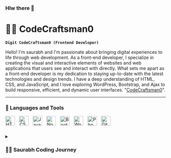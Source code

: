 ### Hlw there 👋

<!--
**CodeCraftsman0/CodeCraftsman0** is a ✨ _special_ ✨ repository because its `README.md` (this file) appears on your GitHub profile.

Here are some ideas to get you started:

- 🔭 I’m currently working on ...
- 🌱 I’m currently learning ...
- 👯 I’m looking to collaborate on ...
- 🤔 I’m looking for help with ...
- 💬 Ask me about ...
- 📫 How to reach me: ...
- 😄 Pronouns: ...
- ⚡ Fun fact: ...
-->

# 🏄‍♂️ CodeCraftsman0

**`Digit CodeCraftsman0 (Frontend Developer)`**

Hello! I'm saurabh and I'm passionate about bringing digital experiences to life through web development. As a front-end developer, I specialize in creating the visual and interactive elements of websites and web applications that users see and interact with directly. What sets me apart as a front-end developer is my dedication to staying up-to-date with the latest technologies and design trends. I have a deep understanding of HTML, CSS, and JavaScript, and I love exploring WordPress, Bootstrap, and Ajax to build responsive, efficient, and dynamic user interfaces. "[CodeCraftsman0][youtube]".

---

### 🧰 Languages and Tools


<img align="left" alt="HTML" width="30px" style="padding-right:10px;" src="https://cdn.jsdelivr.net/gh/devicons/devicon/icons/html5/html5-plain.svg" />
<img align="left" alt="CSS" width="30px" style="padding-right:10px;" src="https://cdn.jsdelivr.net/gh/devicons/devicon/icons/css3/css3-plain.svg" />
<img align="left" alt="JavaScript" width="30px" style="padding-right:10px;" src="https://cdn.jsdelivr.net/gh/devicons/devicon/icons/javascript/javascript-plain.svg" />

<img align="left" alt="NodeJS" width="30px" style="padding-right:10px;" src="https://cdn.jsdelivr.net/gh/devicons/devicon/icons/nodejs/nodejs-original.svg" />


<img align="left" alt="Bootstarp" width="30px" style="padding-right:10px;" src="https://webapps1.chicago.gov/cdn/Bootstrap-4.0.0-beta.2/assets/brand/bootstrap-solid.svg" />

<img align="left" alt="Wordpress" width="30px" style="padding-right:10px;" src="https://cdn-icons-png.flaticon.com/512/174/174881.png?uid=R106918481&ga=GA1.1.1468290644.1693901475" />

<img align="left" alt="Php" width="30px" style="padding-right:10px;" src="https://cdn-icons-png.flaticon.com/512/2306/2306154.png?uid=R106918481&ga=GA1.1.1468290644.1693901475" />

<img align="left" alt="GitHub" width="30px" style="padding-right:10px;" src="https://cdn.jsdelivr.net/gh/devicons/devicon/icons/github/github-original.svg" />
<br />

#

<details>
 <summary><h3>👨‍💻 Saurabh Coding Journey</h3></summary>
    HI ALL, I COMPLETED A DIPLOMA FROM SILIGURI GOVERNMENT POLYTECHNIC COLLEGE AND LATER I COMPLETED MY BACHELOR'S DEGREE FROM CAMELLIA SCHOOL OF ENGINEERING AND TECHNOLOGY COLLEGE AFTER THAT, I STARTED MY JOURNEY IN WEB DEVELOPMENT AND I WANT TO TAKE CARE OF IT. I SPECIALIZE IN FRONT-END DEVELOPMENT AND AM EXPERIENCED WITH ALL STAGES OF THE DEVELOPMENT CYCLE FOR DYNAMIC WEB PROJECTS. WELL-VERSED IN NUMEROUS PROGRAMMING LANGUAGES INCLUDING CSS, HTML, JAVASCRIPT, BOOTSTRAP, PHP, MYSQL, JQUERY, AJAX, NODE JS, AND WORDPRESS AND I'M LOOKING FOR A JOB AND READY TO FACE NEW CHALLENGES.


[YouTube]: https://www.youtube.com/@Artonad




